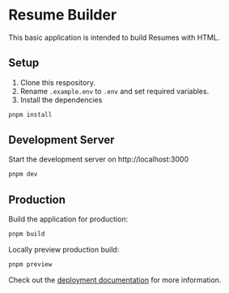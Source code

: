 # Resume Builder

This basic application is intended to build Resumes with HTML.

## Setup

1. Clone this respository.
2. Rename `.example.env` to `.env` and set required variables.
3. Install the dependencies

```bash
pnpm install
```

## Development Server

Start the development server on http://localhost:3000

```bash
pnpm dev
```

## Production

Build the application for production:

```bash
pnpm build
```

Locally preview production build:

```bash
pnpm preview
```

Check out the [deployment documentation](https://nuxt.com/docs/getting-started/deployment) for more information.
